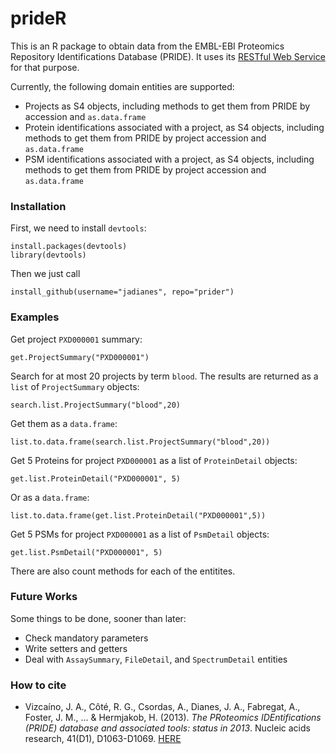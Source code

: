 prideR
======

This is an R package to obtain data from the EMBL-EBI Proteomics Repository Identifications Database (PRIDE). It uses its [RESTful Web Service](http://www.ebi.ac.uk/pride/ws/archive/) for that purpose.  

Currently, the following domain entities are supported:  

* Projects as S4 objects, including methods to get them from PRIDE by accession and `as.data.frame`  
* Protein identifications associated with a project, as S4 objects, including methods to get them from PRIDE by project accession and `as.data.frame`  
* PSM identifications associated with a project, as S4 objects, including methods to get them from PRIDE by project accession and `as.data.frame`  

### Installation  

First, we need to install `devtools`:  

    install.packages(devtools)
    library(devtools)
   
Then we just call  

    install_github(username="jadianes", repo="prider")

### Examples  

Get project `PXD000001` summary:  

    get.ProjectSummary("PXD000001")

Search for at most 20 projects by term `blood`. The results are returned as a `list` of `ProjectSummary` objects:  

    search.list.ProjectSummary("blood",20)

Get them as a `data.frame`:  

    list.to.data.frame(search.list.ProjectSummary("blood",20))

Get 5 Proteins for project `PXD000001` as a list of `ProteinDetail` objects:  

    get.list.ProteinDetail("PXD000001", 5)

Or as a `data.frame`:  

    list.to.data.frame(get.list.ProteinDetail("PXD000001",5))

Get 5 PSMs for project `PXD000001` as a list of `PsmDetail` objects:  

    get.list.PsmDetail("PXD000001", 5)

There are also count methods for each of the entitites.  

### Future Works  

Some things to be done, sooner than later:  

- Check mandatory parameters  
- Write setters and getters  
- Deal with `AssaySummary`, `FileDetail`, and `SpectrumDetail` entities  

### How to cite

* Vizcaíno, J. A., Côté, R. G., Csordas, A., Dianes, J. A., Fabregat, A., Foster, J. M., ... & Hermjakob, H. (2013). *The PRoteomics IDEntifications (PRIDE) database and associated tools: status in 2013*. Nucleic acids research, 41(D1), D1063-D1069. [HERE](http://www.nature.com/nbt/journal/v32/n3/full/nbt.2839.html)  

